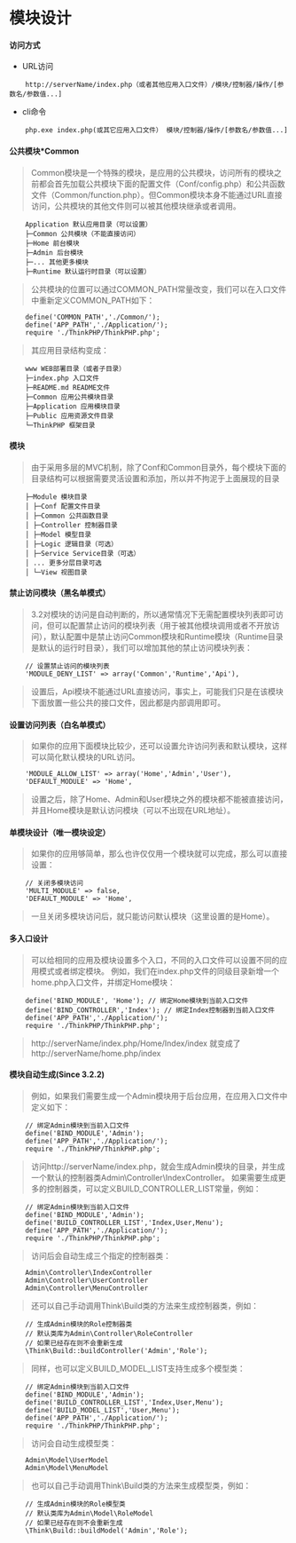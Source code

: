 模块设计
====
#### 访问方式
* URL访问
```
    http://serverName/index.php（或者其他应用入口文件）/模块/控制器/操作/[参数名/参数值...]
```

* cli命令
```
    php.exe index.php(或其它应用入口文件） 模块/控制器/操作/[参数名/参数值...]
```

#### 公共模块*Common
>Common模块是一个特殊的模块，是应用的公共模块，访问所有的模块之前都会首先加载公共模块下面的配置文件（Conf/config.php）和公共函数文件（Common/function.php）。但Common模块本身不能通过URL直接访问，公共模块的其他文件则可以被其他模块继承或者调用。
```
    Application 默认应用目录（可以设置）
    ├─Common 公共模块（不能直接访问）
    ├─Home 前台模块
    ├─Admin 后台模块
    ├─... 其他更多模块
    ├─Runtime 默认运行时目录（可以设置）
```

>公共模块的位置可以通过COMMON_PATH常量改变，我们可以在入口文件中重新定义COMMON_PATH如下：
```
    define('COMMON_PATH','./Common/');
    define('APP_PATH','./Application/');
    require './ThinkPHP/ThinkPHP.php';
```

>其应用目录结构变成：
```
    www WEB部署目录（或者子目录）
    ├─index.php 入口文件
    ├─README.md README文件
    ├─Common 应用公共模块目录
    ├─Application 应用模块目录
    ├─Public 应用资源文件目录
    └─ThinkPHP 框架目录
```

#### 模块
>由于采用多层的MVC机制，除了Conf和Common目录外，每个模块下面的目录结构可以根据需要灵活设置和添加，所以并不拘泥于上面展现的目录
```
    ├─Module 模块目录
    │ ├─Conf 配置文件目录
    │ ├─Common 公共函数目录
    │ ├─Controller 控制器目录
    │ ├─Model 模型目录
    │ ├─Logic 逻辑目录（可选）
    │ ├─Service Service目录（可选）
    │ ... 更多分层目录可选
    │ └─View 视图目录
```

#### 禁止访问模块（黑名单模式）
>3.2对模块的访问是自动判断的，所以通常情况下无需配置模块列表即可访问，但可以配置禁止访问的模块列表（用于被其他模块调用或者不开放访问），默认配置中是禁止访问Common模块和Runtime模块（Runtime目录是默认的运行时目录），我们可以增加其他的禁止访问模块列表：
```
    // 设置禁止访问的模块列表
    'MODULE_DENY_LIST' => array('Common','Runtime','Api'),
```
>设置后，Api模块不能通过URL直接访问，事实上，可能我们只是在该模块下面放置一些公共的接口文件，因此都是内部调用即可。

#### 设置访问列表（白名单模式）
>如果你的应用下面模块比较少，还可以设置允许访问列表和默认模块，这样可以简化默认模块的URL访问。
```
    'MODULE_ALLOW_LIST' => array('Home','Admin','User'),
    'DEFAULT_MODULE' => 'Home',
```
>设置之后，除了Home、Admin和User模块之外的模块都不能被直接访问，并且Home模块是默认访问模块（可以不出现在URL地址）。

#### 单模块设计（唯一模块设定）
>如果你的应用够简单，那么也许仅仅用一个模块就可以完成，那么可以直接设置：
```
    // 关闭多模块访问
    'MULTI_MODULE' => false,
    'DEFAULT_MODULE' => 'Home',
```
>一旦关闭多模块访问后，就只能访问默认模块（这里设置的是Home）。

#### 多入口设计
>可以给相同的应用及模块设置多个入口，不同的入口文件可以设置不同的应用模式或者绑定模块。
>例如，我们在index.php文件的同级目录新增一个home.php入口文件，并绑定Home模块：
```
    define('BIND_MODULE', 'Home'); // 绑定Home模块到当前入口文件
    define('BIND_CONTROLLER','Index'); // 绑定Index控制器到当前入口文件
    define('APP_PATH','./Application/');
    require './ThinkPHP/ThinkPHP.php';
```
>http://serverName/index.php/Home/Index/index 就变成了 http://serverName/home.php/index

#### 模块自动生成(Since 3.2.2)
> 例如，如果我们需要生成一个Admin模块用于后台应用，在应用入口文件中定义如下：
```
    // 绑定Admin模块到当前入口文件
    define('BIND_MODULE','Admin');
    define('APP_PATH','./Application/');
    require './ThinkPHP/ThinkPHP.php';
```
>访问http://serverName/index.php，就会生成Admin模块的目录，并生成一个默认的控制器类Admin\Controller\IndexController。
>如果需要生成更多的控制器类，可以定义BUILD_CONTROLLER_LIST常量，例如：
```
    // 绑定Admin模块到当前入口文件
    define('BIND_MODULE','Admin');
    define('BUILD_CONTROLLER_LIST','Index,User,Menu');
    define('APP_PATH','./Application/');
    require './ThinkPHP/ThinkPHP.php';
```
>访问后会自动生成三个指定的控制器类：
```
    Admin\Controller\IndexController
    Admin\Controller\UserController
    Admin\Controller\MenuController
```
>还可以自己手动调用Think\Build类的方法来生成控制器类，例如：
```
    // 生成Admin模块的Role控制器类
    // 默认类库为Admin\Controller\RoleController
    // 如果已经存在则不会重新生成
    \Think\Build::buildController('Admin','Role');
```
>同样，也可以定义BUILD_MODEL_LIST支持生成多个模型类：
```
    // 绑定Admin模块到当前入口文件
    define('BIND_MODULE','Admin');
    define('BUILD_CONTROLLER_LIST','Index,User,Menu');
    define('BUILD_MODEL_LIST','User,Menu');
    define('APP_PATH','./Application/');
    require './ThinkPHP/ThinkPHP.php';
```
>访问会自动生成模型类：
```
    Admin\Model\UserModel
    Admin\Model\MenuModel
```
>也可以自己手动调用Think\Build类的方法来生成模型类，例如：
```
    // 生成Admin模块的Role模型类
    // 默认类库为Admin\Model\RoleModel
    // 如果已经存在则不会重新生成
    \Think\Build::buildModel('Admin','Role');
```